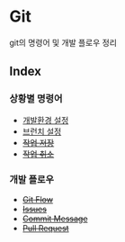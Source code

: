 # Git
git의 명령어 및 개발 플로우 정리

## Index

### 상황별 명령어
- [개발환경 설정](DevEnv_Setting.md)
- [브런치 설정](Branch_Setting.md)
- ~~[작업 저장](Work_Saving.md)~~
- ~~[작업 취소](Work_Cancel.md)~~

### 개발 플로우
- ~~[Git Flow](Git_Flow.md)~~
- ~~[Issues](Issues.md)~~
- ~~[Commit Message](Commit_Message.md)~~
- ~~[Pull Request](Pull_Request.md)~~
